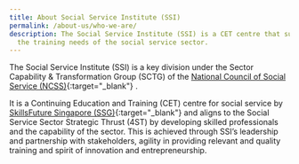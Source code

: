```yaml
---
title: About Social Service Institute (SSI)
permalink: /about-us/who-we-are/
description: The Social Service Institute (SSI) is a CET centre that supports
  the training needs of the social service sector.
---
```

The Social Service Institute (SSI) is a key division under the Sector Capability & Transformation Group (SCTG) of the  [National Council of Social Service (NCSS)](https://www.ncss.gov.sg/Who-We-Are/Our-Organisation){:target="_blank"}   .

It is a Continuing Education and Training (CET) centre for social service by  [SkillsFuture Singapore (SSG)](https://www.skillsfuture.gov.sg/){:target="_blank"}     and aligns to the Social Service Sector Strategic Thrust (4ST) by developing skilled professionals and the capability of the sector. This is achieved through SSI’s leadership and partnership with stakeholders, agility in providing relevant and quality training and spirit of innovation and entrepreneurship.

<!--![Organization Chart](/images/Organisation-Chart.png)-->